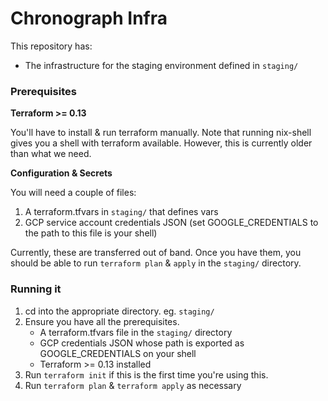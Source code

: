 # Chronograph Infra

This repository has:

- The infrastructure for the staging environment defined in `staging/`

### Prerequisites

__Terraform >= 0.13__

You'll have to install & run terraform manually. Note that running nix-shell gives you a shell with terraform available. However, this is currently older than what we need.

__Configuration & Secrets__

You will need a couple of files:

1. A terraform.tfvars in `staging/` that defines vars
2. GCP service account credentials JSON (set GOOGLE_CREDENTIALS to the path to this file is your shell)

Currently, these are transferred out of band. Once you have them, you should be able to run `terraform plan` & `apply` in the `staging/` directory.

### Running it

1. cd into the appropriate directory. eg. `staging/`
2. Ensure you have all the prerequisites.
     - A terraform.tfvars file in the `staging/` directory
     - GCP credentials JSON whose path is exported as GOOGLE_CREDENTIALS on your shell
     - Terraform >= 0.13 installed
4. Run `terraform init` if this is the first time you're using this.
5. Run `terraform plan` & `terraform apply` as necessary
